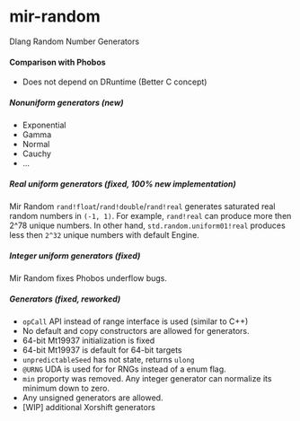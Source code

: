 # mir-random
Dlang Random Number Generators

#### Comparison with Phobos
 - Does not depend on DRuntime (Better C concept)

##### Nonuniform generators (new)
 - Exponential
 - Gamma
 - Normal
 - Cauchy
 - ...

##### Real uniform generators (fixed, 100% new implementation)

Mir Random `rand!float`/`rand!double`/`rand!real` generates saturated real random numbers in `(-1, 1)`. For example, `rand!real` can produce more then 2^78 unique numbers. In other hand, `std.random.uniform01!real` produces less then `2^32` unique numbers with default Engine.

##### Integer uniform generators (fixed)

Mir Random fixes Phobos underflow bugs.

##### Generators (fixed, reworked)
 - `opCall` API instead of range interface is used (similar to C++)
 - No default and copy constructors are allowed for generators.
 - 64-bit Mt19937 initialization is fixed
 - 64-bit Mt19937 is default for 64-bit targets
 - `unpredictableSeed` has not state, returns `ulong`
 - `@URNG` UDA is used for for RNGs instead of a enum flag.
 - `min` proporty was removed. Any integer generator can normalize its minimum down to zero.
 - Any unsigned generators are allowed.
 - [WIP] additional Xorshift generators
